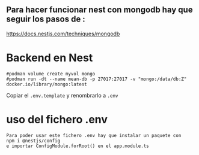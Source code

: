 ## Para hacer funcionar nest con mongodb hay que seguir los pasos de :
https://docs.nestjs.com/techniques/mongodb

# Backend en Nest

```
#podman volume create myvol mongo
#podman run -dt --name mean-db -p 27017:27017 -v "mongo:/data/db:Z" docker.io/library/mongo:latest
```

Copiar el ```.env.template``` y renombrarlo a ```.env```

# uso del fichero .env

```
Para poder usar este fichero .env hay que instalar un paquete con 
npm i @nestjs/config
e importar ConfigModule.forRoot() en el app.module.ts
```
